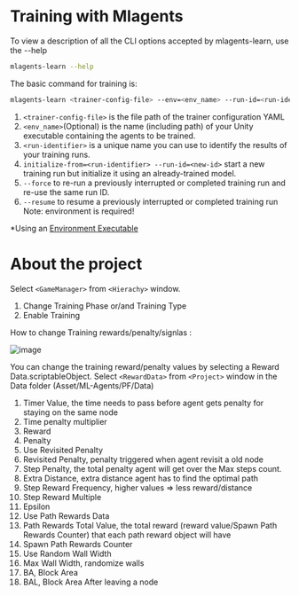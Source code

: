 # Training with Mlagents

  
To view a description of all the CLI options accepted by mlagents-learn, use the --help
```sh
mlagents-learn --help
```
The basic command for training is:
```sh
mlagents-learn <trainer-config-file> --env=<env_name> --run-id=<run-identifier>
```
1. ``<trainer-config-file>`` is the file path of the trainer configuration YAML
2. ``<env_name>``(Optional) is the name (including path) of your Unity executable containing the agents to be trained.
3. ``<run-identifier>`` is a unique name you can use to identify the results of your training runs.
4. ``initialize-from=<run-identifier> --run-id=<new-id>`` start a new training run but initialize it using an already-trained model.
5. ``--force`` to re-run a previously interrupted or completed training run and re-use the same run ID.
6. ``--resume`` to resume a previously interrupted or completed training run
Note: environment is required!

*Using an [Environment Executable](https://github.com/Unity-Technologies/ml-agents/blob/main/docs/Learning-Environment-Executable.md)


# About the project


Select ``<GameManager>`` from ``<Hierachy>`` window.
  1. Change Training Phase or/and Training Type
  2. Enable Training


How to change Training rewards/penalty/signlas :

![image](https://github.com/ChristosKrilisDev/ml-agents-thesis-project/assets/60070820/42fdaabc-0e39-4951-91bc-0ce907ab8c26)


You can change the training reward/penalty values by selecting a Reward Data.scriptableObject.
Select ``<RewardData>`` from ``<Project>`` window in the Data folder (Asset/ML-Agents/PF/Data)
  1. Timer Value, the time needs to pass before agent gets penalty for staying on the same node
  2. Time penalty multiplier
  3. Reward
  4. Penalty
  5. Use Revisited Penalty
  6. Revisited Penalty, penalty triggered when agent revisit a old node
  7. Step Penalty, the total penalty agent will get over the Max steps count.
  8. Extra Distance, extra distance agent has to find the optimal path
  9. Step Reward Frequency, higher values => less reward/distance
  10. Step Reward Multiple
  11. Epsilon
  12. Use Path Rewards Data
  13. Path Rewards Total Value, the total reward (reward value/Spawn Path Rewards Counter) that each path reward object will have
  14. Spawn Path Rewards Counter
  15. Use Random Wall Width
  16. Max Wall Width, randomize walls
  17. BA, Block Area
  18. BAL, Block Area After leaving a node
